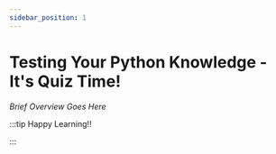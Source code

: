 ```yaml
---
sidebar_position: 1
---
```


# Testing Your Python Knowledge - It's Quiz Time!

_Brief Overview Goes Here_

:::tip Happy Learning!!

<QuestButton text="Go To Quest" link="https://app.stackup.dev/quest_page/testing-your-python-knowledge---its-quiz-time" />

:::
